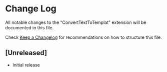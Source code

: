 # Change Log

All notable changes to the "ConvertTextToTemplat" extension will be documented in this file.

Check [Keep a Changelog](http://keepachangelog.com/) for recommendations on how to structure this file.

## [Unreleased]

- Initial release